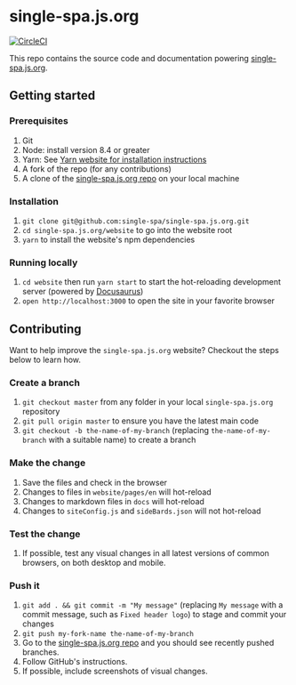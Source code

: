 # single-spa.js.org
[![CircleCI](https://circleci.com/gh/single-spa/single-spa.js.org.svg?style=svg)](https://circleci.com/gh/single-spa/single-spa.js.org)

This repo contains the source code and documentation powering [single-spa.js.org](https://single-spa.js.org).

## Getting started

### Prerequisites

1. Git
1. Node: install version 8.4 or greater
1. Yarn: See [Yarn website for installation instructions](https://yarnpkg.com/lang/en/docs/install/)
1. A fork of the repo (for any contributions)
1. A clone of the [single-spa.js.org repo](https://github.com/single-spa/single-spa.js.org) on your local machine

### Installation

1. `git clone git@github.com:single-spa/single-spa.js.org.git`
1. `cd single-spa.js.org/website` to go into the website root
1. `yarn` to install the website's npm dependencies

### Running locally

1. `cd website` then run `yarn start` to start the hot-reloading development server (powered by [Docusaurus](https://docusaurus.io/))
1. `open http://localhost:3000` to open the site in your favorite browser

## Contributing

Want to help improve the `single-spa.js.org` website? Checkout the steps below to learn how.

### Create a branch

1. `git checkout master` from any folder in your local `single-spa.js.org` repository
1. `git pull origin master` to ensure you have the latest main code
1. `git checkout -b the-name-of-my-branch` (replacing `the-name-of-my-branch` with a suitable name) to create a branch

### Make the change

1. Save the files and check in the browser
  1. Changes to files in `website/pages/en` will hot-reload
  1. Changes to markdown files in `docs` will hot-reload
  1. Changes to `siteConfig.js` and `sideBards.json` will not hot-reload

### Test the change

1. If possible, test any visual changes in all latest versions of common browsers, on both desktop and mobile.

### Push it

1. `git add . && git commit -m "My message"` (replacing `My message` with a commit message, such as `Fixed header logo`) to stage and commit your changes
1. `git push my-fork-name the-name-of-my-branch`
1. Go to the [single-spa.js.org repo](https://github.com/single-spa/single-spa.js.org) and you should see recently pushed branches.
1. Follow GitHub's instructions.
1. If possible, include screenshots of visual changes.

